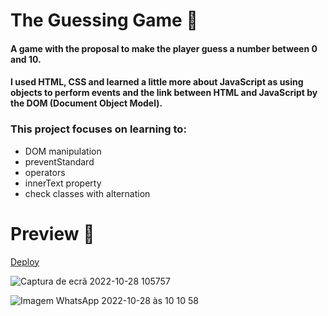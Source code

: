 <h1> The Guessing Game 🎲</h1>


#### A game with the proposal to make the player guess a number between 0 and 10.
#### I used HTML, CSS and learned a little more about JavaScript as using objects to perform events and the link between HTML and JavaScript by the DOM (Document Object Model).

### This project focuses on learning to:
+ DOM manipulation
+ preventStandard
+ operators
+ innerText property
+ check classes with alternation

<h1> Preview 👀 </h1>

<a href="https://inaciohugo.github.io/TheGuessingGame/">Deploy</a>

![Captura de ecrã 2022-10-28 105757](https://user-images.githubusercontent.com/108989054/198560417-94e8139d-f7a5-4a99-8f18-b1b67416dc5e.png)


![Imagem WhatsApp 2022-10-28 às 10 10 58](https://user-images.githubusercontent.com/108989054/198551357-8c2e8c99-80fb-4e76-8bd3-7fdc1b55d543.jpg)
